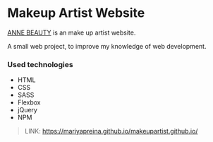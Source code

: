 # Makeup Artist Website

[ANNE BEAUTY] is an make up artist website.


A small web project, to improve my knowledge of web development.



### Used technologies

* HTML 
* CSS
* SASS
* Flexbox
* jQuery
* NPM










> LINK:  https://mariyapreina.github.io/makeupartist.github.io/


[ANNE BEAUTY]: <https://mariyapreina.github.io/makeupartist.github.io/>
